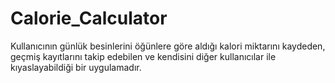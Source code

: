 # Calorie_Calculator
 Kullanıcının günlük besinlerini öğünlere göre aldığı kalori miktarını kaydeden, geçmiş kayıtlarını takip edebilen ve kendisini diğer kullanıcılar ile kıyaslayabildiği bir uygulamadır.
